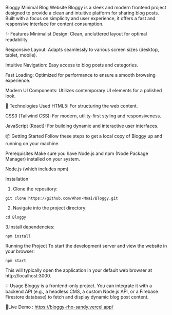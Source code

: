 Bloggy
Minimal Blog Website
Bloggy is a sleek and modern frontend project designed to provide a clean and intuitive platform for sharing blog posts. Built with a focus on simplicity and user experience, it offers a fast and responsive interface for content consumption.

✨ Features
Minimalist Design: Clean, uncluttered layout for optimal readability.

Responsive Layout: Adapts seamlessly to various screen sizes (desktop, tablet, mobile).

Intuitive Navigation: Easy access to blog posts and categories.

Fast Loading: Optimized for performance to ensure a smooth browsing experience.

Modern UI Components: Utilizes contemporary UI elements for a polished look.

🚀 Technologies Used
HTML5: For structuring the web content.

CSS3 (Tailwind CSS): For modern, utility-first styling and responsiveness.

JavaScript (React): For building dynamic and interactive user interfaces.

📦 Getting Started
Follow these steps to get a local copy of Bloggy up and running on your machine.

Prerequisites
Make sure you have Node.js and npm (Node Package Manager) installed on your system.

Node.js (which includes npm)

Installation
1. Clone the repository:

```git clone https://github.com/Ahon-Moai/Bloggy.git```

2. Navigate into the project directory:

```cd Bloggy```

3.Install dependencies:

```npm install```

Running the Project
To start the development server and view the website in your browser:


```npm start```

This will typically open the application in your default web browser at http://localhost:3000.


💡 Usage
Bloggy is a frontend-only project. You can integrate it with a backend API (e.g., a headless CMS, a custom Node.js API, or a Firebase Firestore database) to fetch and display dynamic blog post content.

🚀Live Demo : https://bloggy-rho-sandy.vercel.app/
